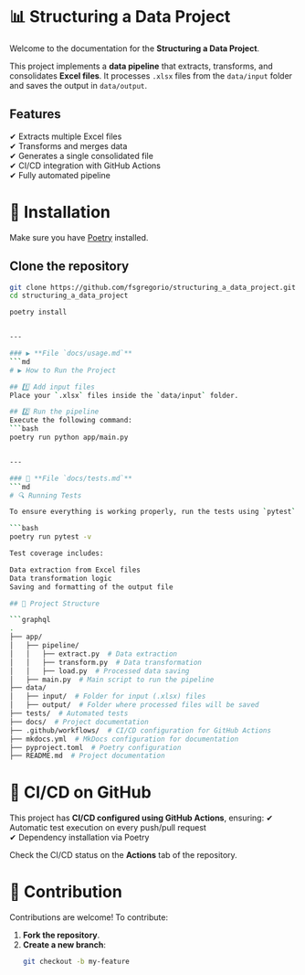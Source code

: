 # 📊 Structuring a Data Project

Welcome to the documentation for the **Structuring a Data Project**.

This project implements a **data pipeline** that extracts, transforms, and consolidates **Excel files**. It processes `.xlsx` files from the `data/input` folder and saves the output in `data/output`.

## Features
✔ Extracts multiple Excel files  
✔ Transforms and merges data  
✔ Generates a single consolidated file  
✔ CI/CD integration with GitHub Actions  
✔ Fully automated pipeline

# 🚀 Installation

Make sure you have [Poetry](https://python-poetry.org/docs/) installed.

## Clone the repository
```bash
git clone https://github.com/fsgregorio/structuring_a_data_project.git
cd structuring_a_data_project

poetry install


---

### ▶️ **File `docs/usage.md`**
```md
# ▶️ How to Run the Project

## 1️⃣ Add input files
Place your `.xlsx` files inside the `data/input` folder.

## 2️⃣ Run the pipeline
Execute the following command:
```bash
poetry run python app/main.py


---

### 🧪 **File `docs/tests.md`**
```md
# 🔍 Running Tests

To ensure everything is working properly, run the tests using `pytest`:

```bash
poetry run pytest -v

Test coverage includes:

Data extraction from Excel files
Data transformation logic
Saving and formatting of the output file

## 📁 Project Structure

```graphql
.
├── app/
│   ├── pipeline/
│   │   ├── extract.py  # Data extraction
│   │   ├── transform.py  # Data transformation
│   │   ├── load.py  # Processed data saving
│   ├── main.py  # Main script to run the pipeline
├── data/
│   ├── input/  # Folder for input (.xlsx) files
│   ├── output/  # Folder where processed files will be saved
├── tests/  # Automated tests
├── docs/  # Project documentation
├── .github/workflows/  # CI/CD configuration for GitHub Actions
├── mkdocs.yml  # MkDocs configuration for documentation
├── pyproject.toml  # Poetry configuration
├── README.md  # Project documentation
```

# 🔧 CI/CD on GitHub

This project has **CI/CD configured using GitHub Actions**, ensuring:
✔ Automatic test execution on every push/pull request  
✔ Dependency installation via Poetry  

Check the CI/CD status on the **Actions** tab of the repository.


# 🤝 Contribution

Contributions are welcome! To contribute:

1. **Fork the repository**.
2. **Create a new branch**:
   ```bash
   git checkout -b my-feature
